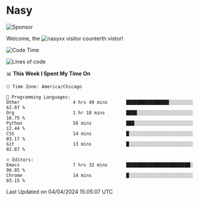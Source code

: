 # Nasy

<!--
<p align="center">
<img height="200" src="https://github-readme-stats.vercel.app/api?username=nasyxx&count_private=true&show_icons=true&theme=dracula&include_all_commits=true"/>
<img height="200" src="https://github-readme-stats.vercel.app/api/top-langs/?username=nasyxx&theme=dracula&hide=html,jupyter+notebook&count_private=true&show_icons=true"/>
</p>

  
----------------
-->

![Sponsor](https://img.shields.io/static/v1.svg?label=Sponsor&message=%E2%9D%A4&logo=GitHub&style=flat&color=pink)
 
Welcome, the ![nasyxx visitor counter](https://count.getloli.com/get/@nasyxx?theme=rule34)th vistor!
 
<!--START_SECTION:waka-->
![Code Time](http://img.shields.io/badge/Code%20Time-4%2C373%20hrs%2031%20mins-blue)

![Lines of code](https://img.shields.io/badge/From%20Hello%20World%20I%27ve%20Written-6.3%20million%20lines%20of%20code-blue)

📊 **This Week I Spent My Time On** 

```text
🕑︎ Time Zone: America/Chicago

💬 Programming Languages: 
Other                    4 hrs 49 mins       ████████████████░░░░░░░░░   62.07 % 
Org                      1 hr 18 mins        ████░░░░░░░░░░░░░░░░░░░░░   16.75 % 
Python                   58 mins             ███░░░░░░░░░░░░░░░░░░░░░░   12.44 % 
CSS                      14 mins             █░░░░░░░░░░░░░░░░░░░░░░░░   03.17 % 
Git                      13 mins             █░░░░░░░░░░░░░░░░░░░░░░░░   02.87 % 

🔥 Editors: 
Emacs                    7 hrs 32 mins       ████████████████████████░   96.85 % 
Chrome                   14 mins             █░░░░░░░░░░░░░░░░░░░░░░░░   03.15 % 
```


 Last Updated on 04/04/2024 15:05:07 UTC
<!--END_SECTION:waka-->

<!-- ![visitors](https://visitor-badge.laobi.icu/badge?page_id=nasyxx.nasyxx) -->
